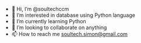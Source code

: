 - 👋 Hi, I’m @soultechccm
- 👀 I’m interested in database using Python language
- 🌱 I’m currently learning Python
- 💞️ I’m looking to collaborate on anything
- 📫 How to reach me soultech.simon@gmail.com

<!---
soultechccm/soultechccm is a ✨ special ✨ repository because its `README.md` (this file) appears on your GitHub profile.
You can click the Preview link to take a look at your changes.
--->

